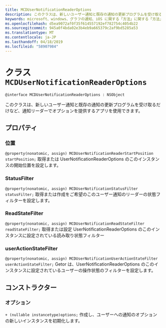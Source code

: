 ```yaml
---
title: MCDUserNotificationReaderOptions
description: このクラスは、新しいユーザー通知と既存の通知の更新プログラムを受け取るだけなど、通知リーダーでオプションを提供するアプリを使用できます。
keywords: microsoft、windows、グラフの通知、iOS に関する「方法」に関する「方法」の iPhone
ms.openlocfilehash: d5ea9072af0f35f614557192ef782754c4054b22
ms.sourcegitcommit: 945a0f4bda02e3b4eb9a665379c2af9bd5285a53
ms.translationtype: MT
ms.contentlocale: ja-JP
ms.lasthandoff: 04/18/2019
ms.locfileid: "58907984"
---
```

# <a name="class-mcdusernotificationreaderoptions"></a>クラス `MCDUserNotificationReaderOptions`

```
@interface MCDUserNotificationReaderOptions : NSObject
```

このクラスは、新しいユーザー通知と既存の通知の更新プログラムを受け取るだけなど、通知リーダーでオプションを提供するアプリを使用できます。 

## <a name="properties"></a>プロパティ

### <a name="startposition"></a>位置
`@property(nonatomic, assign) MCDUserNotificationReaderStartPosition startPosition;` 取得または UserNotificationReaderOptions のこのインスタンスの開始位置を設定します。

### <a name="statusfilter"></a>StatusFilter
`@property(nonatomic, assign) MCDUserNotificationStatusFilter statusFilter;` 取得または作成をご希望のこのユーザー通知のリーダーの状態フィルターを設定します。

### <a name="readstatefilter"></a>ReadStateFilter
`@property(nonatomic, assign) MCDUserNotificationReadStateFilter readStateFilter;` 取得または設定 UserNotificationReaderOptions のこのインスタンスに設定されている読み取り状態フィルター

### <a name="useractionstatefilter"></a>userActionStateFilter
`@property(nonatomic, assign) MCDUserNotificationUserActionStateFilter userActionStateFilter;` Getor は、UserNotificationReaderOptions のこのインスタンスに設定されているユーザーの操作状態のフィルターを設定します。

## <a name="constructors"></a>コンストラクター

### <a name="options"></a>オプション
`+ (nullable instancetype)options;` 作成し、ユーザーへの通知のオプションの新しいインスタンスを初期化します。